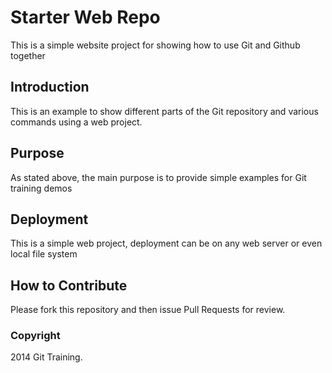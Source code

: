 # Starter Web Repo

This is a simple website project for 
showing how to use Git and Github together

## Introduction

This is an example to show different parts of the Git 
repository and various commands using a web project. 

## Purpose

As stated above, the main purpose is to 
provide simple examples for Git training demos
## Deployment

This is a simple web project, deployment 
can be on any web server or even local file system

## How to Contribute

Please fork this repository and then issue Pull Requests for review.

### Copyright

2014 Git Training. 